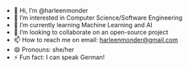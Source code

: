 - 👋 Hi, I’m @harleenmonder
- 👀 I’m interested in Computer Science/Software Engineering
- 🌱 I’m currently learning Machine Learning and AI
- 💞️ I’m looking to collaborate on an open-source project
- 📫 How to reach me on email: harleenmonder@gmail.com
- 😄 Pronouns: she/her
- ⚡ Fun fact: I can speak German!

<!---
harleenmonder/harleenmonder is a ✨ special ✨ repository because its `README.md` (this file) appears on your GitHub profile.
You can click the Preview link to take a look at your changes.
--->
